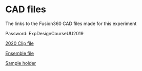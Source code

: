 # CAD files

The links to the Fusion360 CAD files made for this experiment

Password: ExpDesignCourseUU2019

[2020 Clip file](https://a360.co/2MhYaZD)

[Ensemble file](https://a360.co/35esk8A)

[Sample holder](https://a360.co/32A4WRa)
